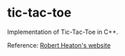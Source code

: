 # tic-tac-toe

Implementation of Tic-Tac-Toe in C++. 

Reference: [Robert Heaton's website](https://robertheaton.com/2018/10/09/programming-projects-for-advanced-beginners-3-a/)
